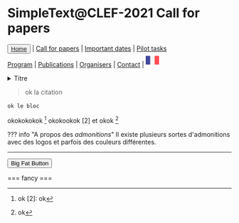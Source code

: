 # SimpleText@CLEF-2021 Call for papers

<button class="button-save large">[Home](https://simpletext-madics.github.io/2021/clef/en)</button> | [Call for papers](https://simpletext-madics.github.io/2021/clef/en/CFP) | [Important dates](https://simpletext-madics.github.io/2021/clef/en/dates) | [Pilot tasks](https://simpletext-madics.github.io/2021/clef/en/tasks)  
[Program](https://simpletext-madics.github.io/2021/clef/en/program) | [Publications](https://simpletext-madics.github.io/2021/clef/en/publications) | [Organisers](https://simpletext-madics.github.io/2021/clef/en/organisers) | [Contact](https://simpletext-madics.github.io/2021/clef/en/contact) | [<img src="../FR.png" width="30">](https://simpletext-madics.github.io/2021/clef/fr/CFP)

<details>
<summary>Titre</summary>
<br>
Information supplémentaire
  
  Autre information
</details>

> ok la citation

    ok le bloc
    
okokokokok [^1] okokookok [2] et okok [^2]

[^1]: ok
[2]: ok
[^2]: ok
    
??? info "A propos des _admonitions_"
    Il existe plusieurs sortes d'admonitions avec des logos et parfois des couleurs différentes.
    
    
    
    


---

<button class="button-save large">Big Fat Button</button>

=== fancy ===
